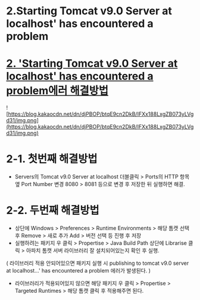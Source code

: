 # 2.Starting Tomcat v9.0 Server at localhost' has encountered a problem

# [2. 'Starting Tomcat v9.0 Server at localhost' has encountered a problem에러 해결방법](https://dlagusgh1.tistory.com/316)

![https://blog.kakaocdn.net/dn/djPBOP/btqE9cn2DkB/IFXx188LxgZB073yLVgd31/img.png](https://blog.kakaocdn.net/dn/djPBOP/btqE9cn2DkB/IFXx188LxgZB073yLVgd31/img.png)

# 2-1. 첫번째 해결방법

- Servers의 Tomcat v9.0 Server at localhost 더블클릭 > Ports의 HTTP 항목 옆 Port Number 변경 8080 > 8081 등으로 변경 후 저장한 뒤 실행하면 해결.

# 2-2. 두번째 해결방법

- 상단에 Windows > Preferences > Runtime Environments > 해당 톰캣 선택 후 Remove > 새로 추가 Add > 버전 선택 등 진행 후 저장
- 실행하려는 패키지 우 클릭 > Propertise > Java Build Path 상단에 Librarise 클릭 > 아파치 톰캣 서버 라이브러리 잘 설치되어있는지 확인 후 실행.

( 라이브러리 적용 안되어있으면 패키지 실행 시 publishing to tomcat v9.0 server at localhost...' has encountered a problem 에러가 발생된다. )

- 라이브러리가 적용되어있지 않으면 해당 패키지 우 클릭 > Propertise > Targeted Runtimes > 해당 톰캣 클릭 후 적용해주면 된다.